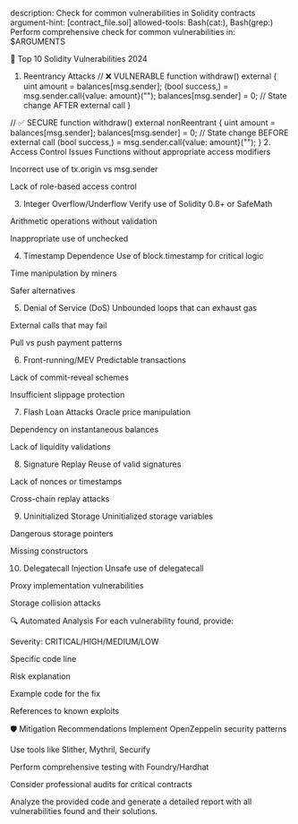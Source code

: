 description: Check for common vulnerabilities in Solidity contracts
argument-hint: [contract_file.sol]
allowed-tools: Bash(cat:), Bash(grep:)
Perform comprehensive check for common vulnerabilities in: $ARGUMENTS

🚨 Top 10 Solidity Vulnerabilities 2024

1. Reentrancy Attacks
   // ❌ VULNERABLE
   function withdraw() external {
   uint amount = balances[msg.sender];
   (bool success,) = msg.sender.call{value: amount}("");
   balances[msg.sender] = 0; // State change AFTER external call
   }

// ✅ SECURE
function withdraw() external nonReentrant {
uint amount = balances[msg.sender];
balances[msg.sender] = 0; // State change BEFORE external call
(bool success,) = msg.sender.call{value: amount}("");
} 2. Access Control Issues
Functions without appropriate access modifiers

Incorrect use of tx.origin vs msg.sender

Lack of role-based access control

3. Integer Overflow/Underflow
   Verify use of Solidity 0.8+ or SafeMath

Arithmetic operations without validation

Inappropriate use of unchecked

4. Timestamp Dependence
   Use of block.timestamp for critical logic

Time manipulation by miners

Safer alternatives

5. Denial of Service (DoS)
   Unbounded loops that can exhaust gas

External calls that may fail

Pull vs push payment patterns

6. Front-running/MEV
   Predictable transactions

Lack of commit-reveal schemes

Insufficient slippage protection

7. Flash Loan Attacks
   Oracle price manipulation

Dependency on instantaneous balances

Lack of liquidity validations

8. Signature Replay
   Reuse of valid signatures

Lack of nonces or timestamps

Cross-chain replay attacks

9. Uninitialized Storage
   Uninitialized storage variables

Dangerous storage pointers

Missing constructors

10. Delegatecall Injection
    Unsafe use of delegatecall

Proxy implementation vulnerabilities

Storage collision attacks

🔍 Automated Analysis
For each vulnerability found, provide:

Severity: CRITICAL/HIGH/MEDIUM/LOW

Specific code line

Risk explanation

Example code for the fix

References to known exploits

🛡️ Mitigation Recommendations
Implement OpenZeppelin security patterns

Use tools like Slither, Mythril, Securify

Perform comprehensive testing with Foundry/Hardhat

Consider professional audits for critical contracts

Analyze the provided code and generate a detailed report with all vulnerabilities found and their solutions.
